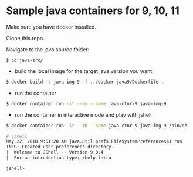 # Sample java containers for 9, 10, 11

Make sure you have docker installed.

Clone this repo.

Navigate to the java source folder:

```
$ cd java-src/
```

* build the local image for the target java version you want:

```bash
$ docker build -t java-img-9 -f ../docker-java9/Dockerfile .
```

* run the container

```bash
$ docker container run -it --rm --name java-ctnr-9 java-img-9
```

* run the container in interactive mode and play with jshell

```bash
$ docker container run -it --rm --name java-ctnr-9 java-img-9 /bin/sh

# jshell
May 22, 2018 9:51:20 AM java.util.prefs.FileSystemPreferences$1 run
INFO: Created user preferences directory.
|  Welcome to JShell -- Version 9.0.4
|  For an introduction type: /help intro

jshell>
```